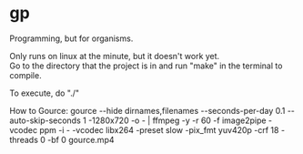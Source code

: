 # gp
Programming, but for organisms.

Only runs on linux at the minute, but it doesn't work yet.  
Go to the directory that the project is in and run "make" in the terminal to compile.

To execute, do "./<executable file name>"

How to Gource: gource --hide dirnames,filenames --seconds-per-day 0.1 --auto-skip-seconds 1 -1280x720 -o - | ffmpeg -y -r 60 -f image2pipe -vcodec ppm -i - -vcodec libx264 -preset slow -pix_fmt yuv420p -crf 18 -threads 0 -bf 0 gource.mp4
